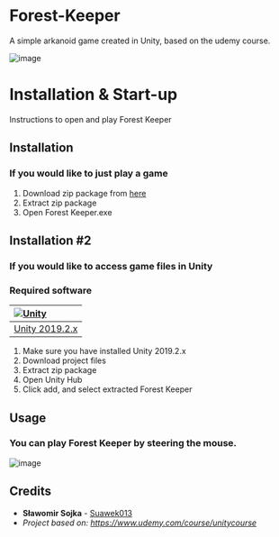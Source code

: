 # Forest-Keeper
A simple arkanoid game created in Unity, based on the udemy course.

![image](https://user-images.githubusercontent.com/58706334/71813596-577a5600-307a-11ea-9a09-eff951e805ac.png)

# Installation & Start-up

Instructions to open and play Forest Keeper

## Installation
### If you would like to just play a game
1. Download zip package from [here](https://github.com/Suawek013/Forest-Keeper/releases)
2. Extract zip package
3. Open Forest Keeper.exe 

## Installation #2
### If you would like to access game files in Unity
### Required software

|[![Unity](https://user-images.githubusercontent.com/58706334/71816457-ef7c3d80-3082-11ea-93d6-45d3f664f4cb.png)](https://unity3d.com/get-unity/download)|
| :--- |
| [Unity 2019.2.x](https://unity3d.com/get-unity/download/archive)|

1. Make sure you have installed Unity 2019.2.x
2. Download project files
3. Extract zip package
4. Open Unity Hub
5. Click add, and select extracted Forest Keeper 

## Usage

### You can play Forest Keeper by steering the mouse.

![image](https://user-images.githubusercontent.com/58706334/71813784-e12a2380-307a-11ea-95ed-81c5c46feba1.png)

## Credits
* **Sławomir Sojka** - [Suawek013](https://github.com/Suawek013)
* _Project based on: https://www.udemy.com/course/unitycourse_
